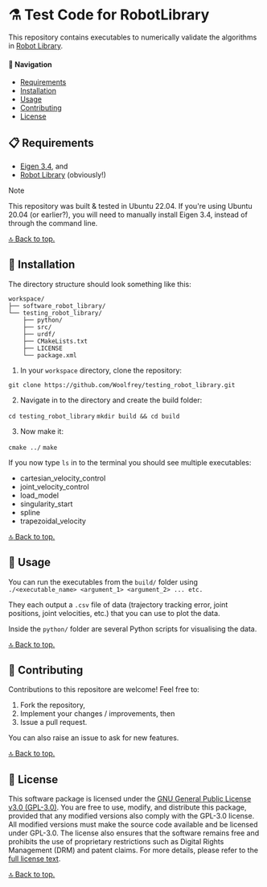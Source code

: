 # :alembic: Test Code for RobotLibrary

This repository contains executables to numerically validate the algorithms in [Robot Library](https://github.com/Woolfrey/software_robot_library).

#### :compass: Navigation
- [Requirements](#clipboard-requirements)
- [Installation](#floppy_disk-installation)
- [Usage](#wrench-usage)
- [Contributing](#handshake-contributing)
- [License](#scroll-license)

## :clipboard: Requirements

- [Eigen 3.4](https://eigen.tuxfamily.org/index.php?title=Main_Page), and
- [Robot Library](https://github.com/Woolfrey/software_robot_library) (obviously!)

> [!NOTE]
> This repository was built & tested in Ubuntu 22.04. If you're using Ubuntu 20.04 (or earlier?), you will need to manually install Eigen 3.4, instead of through the command line.

[:top: Back to top.](#alembic-test-code-for-robotlibrary)

## :floppy_disk: Installation

The directory structure should look something like this:
```
workspace/
├── software_robot_library/
└── testing_robot_library/
    ├── python/
    ├── src/
    ├── urdf/
    ├── CMakeLists.txt
    ├── LICENSE
    └── package.xml
```

1. In your `workspace` directory, clone the repository:

  `git clone https://github.com/Woolfrey/testing_robot_library.git`

2. Navigate in to the directory and create the build folder:

  `cd testing_robot_library`
  `mkdir build && cd build`

3. Now make it:

  `cmake ../`
  `make`

If you now type `ls` in to the terminal you should see multiple executables:
- cartesian_velocity_control
- joint_velocity_control
- load_model
- singularity_start
- spline
- trapezoidal_velocity

[:top: Back to top.](#alembic-test-code-for-robotlibrary)

## :wrench: Usage

You can run the executables from the `build/` folder using `./<executable_name> <argument_1> <argument_2> ... etc.`

They each output a `.csv` file of data (trajectory tracking error, joint positions, joint velocities, etc.) that you can use to plot the data.

Inside the `python/` folder are several Python scripts for visualising the data.

[:top: Back to top.](#alembic-test-code-for-robotlibrary)

## :handshake: Contributing

Contributions to this repositore are welcome! Feel free to:
1. Fork the repository,
2. Implement your changes / improvements, then
3. Issue a pull request.

You can also raise an issue to ask for new features.

[:top: Back to top.](#alembic-test-code-for-robotlibrary)

## :scroll: License

This software package is licensed under the [GNU General Public License v3.0 (GPL-3.0)](https://choosealicense.com/licenses/gpl-3.0/). You are free to use, modify, and distribute this package, provided that any modified versions also comply with the GPL-3.0 license. All modified versions must make the source code available and be licensed under GPL-3.0. The license also ensures that the software remains free and prohibits the use of proprietary restrictions such as Digital Rights Management (DRM) and patent claims. For more details, please refer to the [full license text](LICENSE).

[:top: Back to top.](#alembic-test-code-for-robotlibrary)
